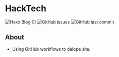# HackTech
![Hexo Blog CI](https://github.com/luswdev/blog/workflows/Hexo%20Blog%20CI/badge.svg) ![GitHub issues](https://img.shields.io/github/issues-raw/luswdev/blog?color=red) ![GitHub last commit](https://img.shields.io/github/last-commit/luswdev/blog?color=blue)

## About
- Using GitHub workflows to delope site.